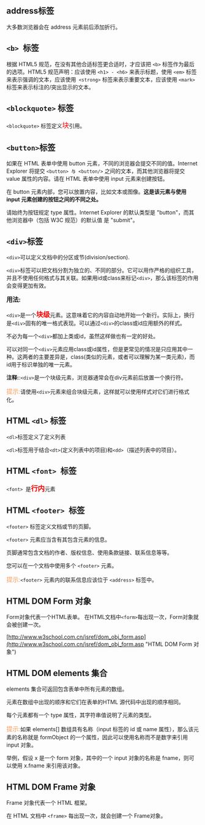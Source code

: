## address标签 ##
大多数浏览器会在 address 元素前后添加折行。

## `<b> `标签 ##
根据 HTML5 规范，在没有其他合适标签更合适时，才应该把 `<b>` 标签作为最后的选项。HTML5 规范声明：应该使用 `<h1> - <h6>` 来表示标题，使用 `<em>` 标签来表示强调的文本，应该使用` <strong>` 标签来表示重要文本，应该使用 `<mark>` 标签来表示标注的/突出显示的文本。

## `<blockquote>` 标签 ##
`<blockquote>` 标签定义<font face="微软雅黑" size="4" color="red">块</font>引用。
## `<button>`标签 ##
如果在 HTML 表单中使用 button 元素，不同的浏览器会提交不同的值。Internet Explorer 将提交 `<button> 与 <button/>` 之间的文本，而其他浏览器将提交 value 属性的内容。请在 HTML 表单中使用 input 元素来创建按钮。

在 button 元素内部，您可以放置内容，比如文本或图像。**这是该元素与使用 input 元素创建的按钮之间的不同之处。**

请始终为按钮规定 type 属性。Internet Explorer 的默认类型是 "button"，而其他浏览器中（包括 W3C 规范）的默认值
是 "submit"。


## `<div>`标签 ##

`<div>`可以定义文档中的分区或节(division/section).

`<div>`标签可以把文档分割为独立的、不同的部分。它可以用作严格的组织工具，并且不使用任何格式与其关联。如果用id或class来标记`<div>`，那么该标签的作用会变得更加有效。

<font face="微软雅黑" size="3">**用法:**</font>

`<div>`是一个<font face="微软雅黑" size="4" color="red">**块级**</font>元素。这意味着它的内容自动地开始一个新行。实际上，换行是`<div>`固有的唯一格式表现。可以通过`<div>`的class或id应用额外的样式。

不必为每一个`<div>`都加上类或id，虽然这样做也有一定的好处。

可以对同一个`<div>`元素应用class或id属性，但是更常见的情况是只应用其中一种。这两者的主要差异是，class(类似的元素，或者可以理解为某一类元素)，而id用于标识单独的唯一元素。

**注释:**:`<div>`是一个块级元素，浏览器通常会在div元素前后放置一个换行符。

<font face="微软雅黑" size="3" color="#ff9955">提示:</font>请使用`<div>`元素来组合块级元素，这样就可以使用样式对它们进行格式化。

## HTML `<dl>` 标签 ##
`<dl>`标签定义了定义列表

`<dl>`标签用于结合`<dt>`(定义列表中的项目)和`<dd>`（描述列表中的项目）。

## HTML `<font> `标签 ##
`<font> `是<font face="微软雅黑" size="4" color="red">**行内**</font>元素

## HTML `<footer> `标签 ##
`<footer>` 标签定义文档或节的页脚。

`<footer>` 元素应当含有其包含元素的信息。

页脚通常包含文档的作者、版权信息、使用条款链接、联系信息等等。

您可以在一个文档中使用多个 `<footer>` 元素。

<font face="微软雅黑" size="3" color="#ff9955">提示:</font>`<footer>` 元素内的联系信息应该位于 `<address>` 标签中。

## HTML DOM Form 对象 ##

Form对象代表一个HTML表单。
在HTML文档中`<form>`每出现一次，Form对象就会被创建一次。

[http://www.w3school.com.cn/jsref/dom_obj_form.asp](http://www.w3school.com.cn/jsref/dom_obj_form.asp "HTML DOM Form 对象")

## HTML DOM elements 集合 ##

elements 集合可返回包含表单中所有元素的数组。

元素在数组中出现的顺序和它们在表单的HTML 源代码中出现的顺序相同。

每个元素都有一个 type 属性，其字符串值说明了元素的类型。

<font face="微软雅黑" size="3" color="#ff9955">提示:</font>如果 elements[] 数组具有名称（input 标签的 id 或 name 属性），那么该元素的名称就是 formObject 的一个属性，因此可以使用名称而不是数字来引用 input 对象。

举例，假设 x 是一个 form 对象，其中的一个 input 对象的名称是 fname，则可以使用 x.fname 来引用该对象。

## HTML DOM Frame 对象 ##
Frame 对象代表一个 HTML 框架。

在 HTML 文档中 `<frame>` 每出现一次，就会创建一个 Frame对象。